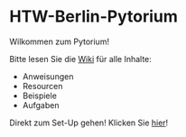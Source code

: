 # HTW-Berlin-Pytorium

Wilkommen zum Pytorium!

Bitte lesen Sie die [Wiki](https://github.com/p-spohr/HTW-Berlin-Pytorium/wiki) für alle Inhalte:
- Anweisungen
- Resourcen
- Beispiele
- Aufgaben

Direkt zum Set-Up gehen! Klicken Sie [hier](https://github.com/p-spohr/HTW-Berlin-Pytorium/wiki/1.1.1-Python-Installation)!
